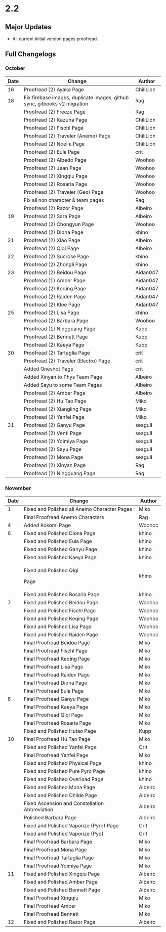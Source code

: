 # 2.2

## Major Updates

* All current initial version pages proofread.

## Full Changelogs

### October

| Date | Change                                                                    | Author    |
| ---- | ------------------------------------------------------------------------- | --------- |
| 16   | Proofread (2) Ayaka Page                                                  | ChiliLion |
| 18   | Fix firebase images, duplicate images, github sync, gitbooks v2 migration | Rag       |
|      | Proofread (2) Freeze Page                                                 | Rag       |
|      | Proofread (2) Kazuha Page                                                 | ChiliLion |
|      | Proofread (2) Fischl Page                                                 | ChiliLion |
|      | Proofread (2) Traveler (Anemo) Page                                       | ChiliLion |
|      | Proofread (2) Noelle Page                                                 | ChiliLion |
|      | Proofread (2) Eula Page                                                   | crit      |
|      | Proofread (2) Albedo Page                                                 | Woohoo    |
|      | Proofread (2) Jean Page                                                   | Woohoo    |
|      | Proofread (2) Xingqiu Page                                                | Woohoo    |
|      | Proofread (2) Rosaria Page                                                | Woohoo    |
|      | Proofread (2) Traveler (Geo) Page                                         | Woohoo    |
|      | Fix all non character & team pages                                        | Rag       |
|      | Proofread (2) Razor Page                                                  | Albeiro   |
| 19   | Proofread (2) Sara Page                                                   | Albeiro   |
|      | Proofread (2) Chongyun Page                                               | Woohoo    |
|      | Proofread (2) Diona Page                                                  | khino     |
| 21   | Proofread (2) Xiao Page                                                   | Albeiro   |
|      | Proofread (2) Qiqi Page                                                   | Albeiro   |
| 22   | Proofread (2) Sucrose Page                                                | khino     |
|      | Proofread (2) Zhongli Page                                                | khino     |
| 23   | Proofread (2) Beidou Page                                                 | Aidan047  |
|      | Proofread (1) Amber Page                                                  | Aidan047  |
|      | Proofread (2) Keqing Page                                                 | Aidan047  |
|      | Proofread (2) Raiden Page                                                 | Aidan047  |
|      | Proofread (2) Klee Page                                                   | Aidan047  |
| 25   | Proofread (2) Lisa Page                                                   | khino     |
|      | Proofread (2) Barbara Page                                                | Woohoo    |
|      | Proofread (1) Ningguang Page                                              | Kupp      |
|      | Proofread (2) Bennett Page                                                | Kupp      |
|      | Proofread (2) Kaeya Page                                                  | Kupp      |
| 30   | Proofread (2) Tartaglia Page                                              | crit      |
|      | Proofread (2) Traveler (Electro) Page                                     | crit      |
|      | Added Oneshot Page                                                        | crit      |
|      | Added Xinyan to Phys Team Page                                            | Albeiro   |
|      | Added Sayu to some Team Pages                                             | Albeiro   |
|      | Proofread (2) Amber Page                                                  | Albeiro   |
|      | Proofread (2) Hu Tao Page                                                 | Miko      |
|      | Proofread (2) Xiangling Page                                              | Miko      |
|      | Proofread (2) Yanfei Page                                                 | Miko      |
| 31   | Proofread (2) Ganyu Page                                                  | seagull   |
|      | Proofread (2) Venti Page                                                  | seagull   |
|      | Proofread (2) Yoimiya Page                                                | seagull   |
|      | Proofread (2) Sayu Page                                                   | seagull   |
|      | Proofread (2) Mona Page                                                   | seagull   |
|      | Proofread (2) Xinyan Page                                                 | Rag       |
|      | Proofread (2) Ningguang Page                                              | Rag       |

### November

| Date | Change                                         | Author  |
| ---- | ---------------------------------------------- | ------- |
| 1    | Fixed and Polished all Anemo Character Pages   | Miko    |
|      | Final Proofread Anemo Characters               | Rag     |
| 4    | Added Kokomi Page                              | Woohoo  |
| 6    | Fixed and Polished Diona Page                  | khino   |
|      | Fixed and Polished Eula Page                   | khino   |
|      | Fixed and Polished Ganyu Page                  | khino   |
|      | Fixed and Polished Kaeya Page                  | khino   |
|      | <p>Fixed and Polished Qiqi</p><p>Page</p>      | khino   |
|      | Fixed and Polished Rosaria Page                | khino   |
| 7    | Fixed and Polished Beidou Page                 | Woohoo  |
|      | Fixed and Polished Fischl Page                 | Woohoo  |
|      | Fixed and Polished Keqing Page                 | Woohoo  |
|      | Fixed and Polished Lisa Page                   | Woohoo  |
|      | Fixed and Polished Raiden Page                 | Woohoo  |
|      | Final Proofread Beidou Page                    | Miko    |
|      | Final Proofread Fischl Page                    | Miko    |
|      | Final Proofread Keqing Page                    | Miko    |
|      | Final Proofread Lisa Page                      | Miko    |
|      | Final Proofread Raiden Page                    | Miko    |
|      | Final Proofread Diona Page                     | Miko    |
|      | Final Proofread Eula Page                      | Miko    |
| 8    | Final Proofread Ganyu Page                     | Miko    |
|      | Final Proofread Kaeya Page                     | Miko    |
|      | Final Proofread Qiqi Page                      | Miko    |
|      | Final Proofread Rosaria Page                   | Miko    |
|      | Fixed and Polished Hutao Page                  | Kupp    |
| 10   | Final Proofread Hu Tao Page                    | Miko    |
|      | Fixed and Polished Yanfei Page                 | Crit    |
|      | Final Proofread Yanfei Page                    | Miko    |
|      | Fixed and Polished Physical Page               | khino   |
|      | Fixed and Polished Pure Pyro Page              | khino   |
|      | Fixed and Polished Overload Page               | khino   |
|      | Fixed and Polished Mona Page                   | Albeiro |
|      | Fixed and Polished Childe Page                 | Albeiro |
|      | Fixed Ascension and Constellation Abbreviation | Albeiro |
|      | Polished Barbara Page                          | Albeiro |
|      | Fixed and Polished Vaporize (Pyro) Page        | Crit    |
|      | Fixed and Polished Vaporize (Pyo)              | Crit    |
|      | Final Proofread Barbara Page                   | Miko    |
|      | Final Proofread Mona Page                      | Miko    |
|      | Final Proofread Tartaglia Page                 | Miko    |
|      | Final Proofread Yoimiya Page                   | Miko    |
| 11   | Fixed and Polished Xingqiu Page                | Albeiro |
|      | Fixed and Polished Amber Page                  | Albeiro |
|      | Fixed and Polished Bennett Page                | Albeiro |
|      | Final Proofread Xingqiu                        | Miko    |
|      | Final Proofread Amber                          | Miko    |
|      | Final Proofread Bennett                        | Miko    |
| 12   | Fixed and Polished Razor Page                  | Albeiro |

